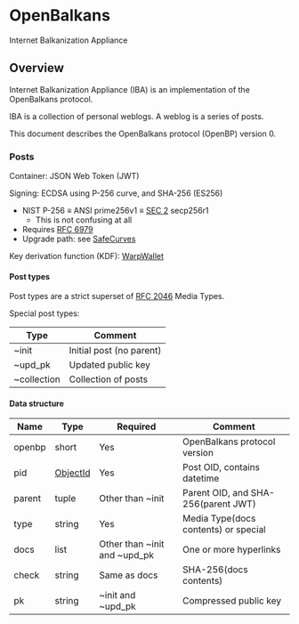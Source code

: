 # OpenBalkans

Internet Balkanization Appliance

## Overview

Internet Balkanization Appliance (IBA) is an implementation of the OpenBalkans protocol.

IBA is a collection of personal weblogs. A weblog is a series of posts.

This document describes the OpenBalkans protocol (OpenBP) version 0.

### Posts

Container: JSON Web Token (JWT)

Signing: ECDSA using P-256 curve, and SHA-256 (ES256)

- NIST P-256 ≡ ANSI prime256v1 ≡ [SEC 2](http://www.secg.org/sec2-v2.pdf) secp256r1
    - This is not confusing at all
- Requires [RFC 6979](https://tools.ietf.org/html/rfc6979)
- Upgrade path: see [SafeCurves](https://safecurves.cr.yp.to/)

Key derivation function (KDF): [WarpWallet](https://keybase.io/warp)

#### Post types

Post types are a strict superset of [RFC 2046](https://tools.ietf.org/html/rfc2046) Media Types.

Special post types:

| Type | Comment
| --- | ---
| ~init | Initial post (no parent)
| ~upd_pk | Updated public key
| ~collection | Collection of posts

#### Data structure

| Name | Type | Required | Comment
| --- | --- | --- | ---
| openbp | short | Yes | OpenBalkans protocol version
| pid | [ObjectId][ObjectId] | Yes | Post OID, contains datetime
| parent | tuple | Other than ~init | Parent OID, and SHA-256(parent JWT)
| type | string | Yes | Media Type(docs contents) or special
| docs | list | Other than ~init and ~upd_pk | One or more hyperlinks
| check | string | Same as docs | SHA-256(docs contents)
| pk | string | ~init and ~upd_pk | Compressed public key

[ObjectId]: https://docs.mongodb.com/manual/reference/method/ObjectId/
